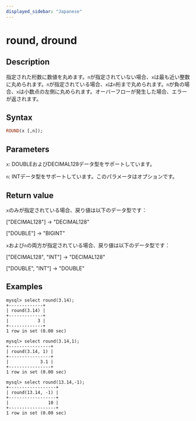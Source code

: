 ```yaml
---
displayed_sidebar: "Japanese"
---
```


# round, dround

## Description

指定された桁数に数値を丸めます。`n`が指定されていない場合、`x`は最も近い整数に丸められます。`n`が指定されている場合、`x`は`n`桁まで丸められます。`n`が負の場合、`x`は小数点の左側に丸められます。オーバーフローが発生した場合、エラーが返されます。

## Syntax

```Haskell
ROUND(x [,n]);
```

## Parameters

`x`: DOUBLEおよびDECIMAL128データ型をサポートしています。

`n`: INTデータ型をサポートしています。このパラメータはオプションです。

## Return value

`x`のみが指定されている場合、戻り値は以下のデータ型です：

["DECIMAL128"] -> "DECIMAL128"

["DOUBLE"] -> "BIGINT"

`x`および`n`の両方が指定されている場合、戻り値は以下のデータ型です：

["DECIMAL128", "INT"] -> "DECIMAL128"

["DOUBLE", "INT"] -> "DOUBLE"

## Examples

```Plain
mysql> select round(3.14);
+-------------+
| round(3.14) |
+-------------+
|           3 |
+-------------+
1 row in set (0.00 sec)

mysql> select round(3.14,1);
+----------------+
| round(3.14, 1) |
+----------------+
|            3.1 |
+----------------+
1 row in set (0.00 sec)

mysql> select round(13.14,-1);
+------------------+
| round(13.14, -1) |
+------------------+
|               10 |
+------------------+
1 row in set (0.00 sec)
```